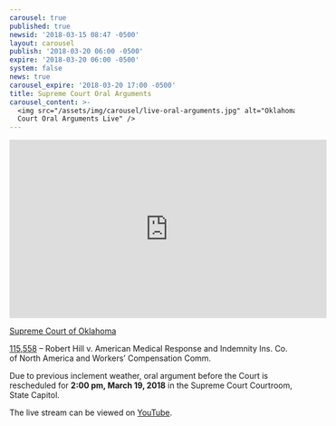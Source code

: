 ```yaml
---
carousel: true
published: true
newsid: '2018-03-15 08:47 -0500'
layout: carousel
publish: '2018-03-20 06:00 -0500'
expire: '2018-03-20 06:00 -0500'
system: false
news: true
carousel_expire: '2018-03-20 17:00 -0500'
title: Supreme Court Oral Arguments
carousel_content: >-
  <img src="/assets/img/carousel/live-oral-arguments.jpg" alt="Oklahoma Supreme
  Court Oral Arguments Live" />
---
```


<iframe width="560" height="315" src="https://www.youtube.com/embed/CVfWUlCTgrg" frameborder="0" allowfullscreen></iframe>

<u>Supreme Court of Oklahoma</u>

[115,558](http://www.oscn.net/dockets/GetCaseInformation.aspx?db=appellate&number=115558) – Robert Hill v. American Medical Response and Indemnity Ins. Co. of North America and Workers’ Compensation Comm.  

Due to previous inclement weather, oral argument before the Court is rescheduled for **2:00 pm, March 19, 2018** in the Supreme Court Courtroom, State Capitol.

The live stream can be viewed on [YouTube](https://youtu.be/UyHU3LpzZPU).

